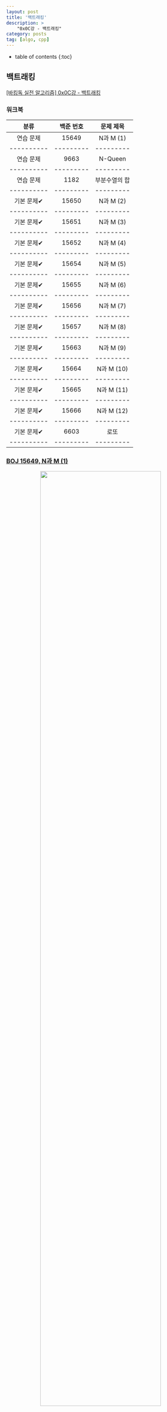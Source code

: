 ```yaml
---
layout: post
title: '백트래킹'
description: >
    "0x0C강 - 백트래킹"
category: posts
tag: [algo, cpp]
---
```


- table of contents
{:toc}

## 백트래킹

[[바킹독 실전 알고리즘] 0x0C강 - 백트래킹](https://blog.encrypted.gg/945)

### 워크북

|   분류   | 백준 번호 | 문제 제목 |
|:--------:|:-------:|:-------:|
| 연습 문제 | 15649 | N과 M (1) |
|----------|---------|---------|	
| 연습 문제 | 9663 | N-Queen |
|----------|---------|---------|	
| 연습 문제 | 1182 | 부분수열의 합 |
|----------|---------|---------|	
| 기본 문제✔ | 15650 | N과 M (2) |
|----------|---------|---------|
| 기본 문제✔ | 15651 | N과 M (3) |
|----------|---------|---------|
| 기본 문제✔ | 15652 | N과 M (4) |
|----------|---------|---------|
| 기본 문제✔ | 15654 | N과 M (5) |
|----------|---------|---------|
| 기본 문제✔ | 15655 | N과 M (6) |
|----------|---------|---------|
| 기본 문제✔ | 15656 | N과 M (7) |
|----------|---------|---------|
| 기본 문제✔ | 15657 | N과 M (8) |
|----------|---------|---------|
| 기본 문제✔ | 15663 | N과 M (9) |
|----------|---------|---------|
| 기본 문제✔ | 15664 | N과 M (10) |
|----------|---------|---------|
| 기본 문제✔ | 15665 | N과 M (11) |
|----------|---------|---------|
| 기본 문제✔ | 15666 | N과 M (12) |
|----------|---------|---------|
| 기본 문제✔ | 6603 | 로또 |
|----------|---------|---------|


### [BOJ 15649, N과 M (1)](https://www.acmicpc.net/problem/15649)

<center><img src="/assets/img/boj/boj15649.png" width="80%" height="80%"></center><br>

~~~c++
#include <bits/stdc++.h>
using namespace std;

int N, M; // 4 3
int arr[10];
int isused[10];

void    func(int k)
{
    if (k == M) {
        for (int i = 0; i < M; i++)
            cout << arr[i] << ' ';
        cout << '\n';
        return ;
    }

    for (int i = 1; i <= N; i++) {
        if (!isused[i]) {
            arr[k] = i;
            isused[i] = 1;
            func(k + 1);
            isused[i] = 0;
        }
    }
}

int main()
{
    ios_base::sync_with_stdio(false);
    cin.tie(NULL); cout.tie(NULL);
    cin >> N >> M;

    func(0);

    return 0;
}
~~~

~~~c++
    for (int i = 1; i <= N; i++) {
        if (!isused[i]) {
            arr[k] = i;
            isused[i] = 1;
            func(k + 1);
            isused[i] = 0;
        }
    }
~~~

- 이 반복문이 백트래킹의 전형적인 구조라고 한다. 반복문을 돌면서 arr를 채워넣고, 특정 수를 채워넣었다는 것을 체크하는 isused 배열을 1로 바꾸고 재귀를 타고 들어가는 구조다. 이 반복문은 N과 M 모든 시리즈에 사용되기 때문에, 이 반복문만 이해한다면 모든 N과 M 문제를 풀 수 있게 된다.

### [BOJ 9663, N-Queen](https://www.acmicpc.net/problem/9663)

<center><img src="/assets/img/boj/boj9663-01.png" width="80%" height="80%"></center><br>

~~~c++
#include <bits/stdc++.h>
using namespace std;

int col[15];
int N, sum;

bool    check(int m)
{
    for (int i = 0; i < m; i++) {
        if (col[i] == col[m] || abs(col[i] - col[m]) == abs(i - m))
            return false;
    }
    return true;
}

void    func(int m)
{
    if (m == N) {
        sum++;
    }
    else {
        for (int i = 0; i < N; i++)
        {
            col[m] = i;
            if (check(m))
                func(m + 1);
        }
    }
}

int main()
{
    ios_base::sync_with_stdio(false);
    cin.tie(NULL); cout.tie(NULL);
    cin >> N;

    func(0);
    cout << sum;

    return 0;
}
~~~

- 피신에서 비슷한 문제를 풀어본 적이 있다. ~풀어본 적만 있다.~

- 퀸의 이동 경로 때문에, 한 행에는 반드시 하나의 퀸만 위치할 수 있다. 따라서 우리는 input N을 받은 후 크기가 N인 일차원 배열 col[N]을 선언하여 퀸의 위치를 저장할 수 있다.

- 이후 0번째 열부터 시작하면서, 0번째 행부터 차례로 퀸을 놓기 시작하여 조건에 맞으면 계속해서 퀸을 놓아나가고, N번째 퀸을 놓는데 성공했다면 경우의 수를 늘린다. 이때 퀸의 위치가 적절한 지 따지는 함수가 중요하다.

~~~c++
bool    check(int m)
{
    for (int i = 0; i < m; i++) {
        if (col[i] == col[m] || abs(col[i] - col[m]) == abs(i - m))
            return false;
    }
    return true;
}
~~~

- `col[i]`는 행(x)번호, `i`는 열 번호를 의미한다. 같은 라인(행)에 있거나, 혹은 대각선에 있는 경우 false를 반환한다.

<center><img src="/assets/img/boj/boj9663-02.png" width="80%" height="80%"></center><br>

- 보라색으로 표시한 두 좌표와, 노란색으로 표시한 두 좌표가 대각선 관계다. 

~~~c++
abs(col[i] - col[m]) == abs(i - m)
~~~

- 가 성립하면 대각선 관계다. (2, 1) 과 (5, 4) 그리고 (3, 2) 와 (0, 5)는 위의 수식이 성립한다. 아까 말했듯이 **`col[i]`는 x좌표, `i`는 y좌표기 때문에**

~~~c++
 x  y   x  y
(2, 1) (5, 4)
=> abs(5 - 2) = abs(4 - 1)

 x  y   x  y
(3, 2) (0, 5)
=> abs(0 - 3) = abs(5 - 2)
~~~

- 임을 확인할 수 있다.

### [BOJ 1182, 부분수열의 합](https://www.acmicpc.net/problem/1182)

<center><img src="/assets/img/boj/boj1182.png" width="80%" height="80%"></center><br>

~~~c++
#include <bits/stdc++.h>
using namespace std;

int N, S;
int arr[30];
int cnt = 0;

void    func(int cur, int sum) {
    if (cur == N) {
        if (sum == S) 
            cnt++;
        return ;
    }
    func(cur + 1, sum);
    func(cur + 1, sum + arr[cur]);
}

int main()
{
    ios_base::sync_with_stdio(false);
    cin.tie(NULL); cout.tie(NULL);

    cin >> N >> S;

    for (int i = 0; i < N ; i++)
        cin >> arr[i];

    func(0, 0);
    if (S == 0)
        cnt--;
    cout << cnt;

    return 0;
}
~~~

- k번째 재귀에서 k번째 수를 더하거나 더하지 않거나로 두 가지로 재귀를 뻗어나가면 되는, 언뜻 생각하면 어렵지 않은 재귀지만 앞에서 N과 M 백트래킹 반복문에 도취되어 있던 나는 쉽사리 이 재귀를 생각해내지 못했다...

### [BOJ 15650, N과 M (2)](https://www.acmicpc.net/problem/15650)

<center><img src="/assets/img/boj/boj15650.png" width="80%" height="80%"></center><br>

#### 풀이 1
~~~c++
#include <bits/stdc++.h>
using namespace std;

int N, M;
int arr[8];
int isused[8];

void    solve(int k)
{
    if (k == M) {
        for (int i = 0; i < M; i++) {
            cout << arr[i] << ' ';
        }
        cout << '\n';
        return ;
    }

    for (int i = 1; i <= N; i++) {
            arr[k] = i;
            if (k > 0 && arr[k - 1] >= arr[k])
                continue ;
            solve(k + 1);
    }
}   

int main()
{
    ios_base::sync_with_stdio(false);
    cin.tie(NULL); cout.tie(NULL);

    cin >> N >> M;
    solve(0);
    return 0;
}
~~~

#### 풀이 2
~~~c++
#include <bits/stdc++.h>
using namespace std;

int N, M;
int arr[10];
int isused[10];

void    solve(int k)
{
    if (k == M) {
        for (int i = 0; i < M; i++) {
            cout << arr[i] << ' ';
        }
        cout << '\n';
        return ;
    }

    int st = 1;
    if (k != 0)
        st = arr[k - 1] + 1;
    // arr[0]이 2면 st는 3이됨

    for (int i = st; i <= N; i++) {
        if (!isused[i]) {
            arr[k] = i;
            isused[i] = 1;
            solve(k + 1);
            isused[i] = 0;
        }
    }
}   

int main()
{
    ios_base::sync_with_stdio(false);
    cin.tie(NULL); cout.tie(NULL);

    cin >> N >> M;

    solve(0);

    return 0;
}
~~~

- N과 M (1)과 다르게 **고른 수열이 오름차순이어야 한다는** 조건이 추가되었다. 따라서 k + 1번째 수는 반드시 k번째 수보다 커야만 한다. 따라서 k + 1번째 수가 k번째 수보다 작을 때, 그 수열은 넘어가기 위한 조건이 필요하다. 풀이 1은 내가 생각해낸 조건인데, 직관적이긴 한데 백트래킹이라는 컨셉트에서 좀 벗어난 것 같다.

- 풀이 2는 바킹독 문제집의 정해 코드인데 따로 st라는 숫자를 두고 st가 arr[k]보다 반드시 크도록 만들어서 애초에 k + 1번째 수가 k번째 수보다 작은 상황을 만들지 않는다. 과연 현명한 풀이...

### [BOJ 15651, N과 M (3)](https://www.acmicpc.net/problem/15651)

<center><img src="/assets/img/boj/boj15651.png" width="80%" height="80%"></center><br>

~~~c++
#include <bits/stdc++.h>
using namespace std;

int N, M;
int arr[10];
int isused[10];

void    solve(int k)
{
    if (k == M)
    {
        for (int i = 0; i < M; i++)
            cout << arr[i] << " ";
        cout << '\n';
        return ;
    }

    for (int i = 1; i <= N; i++) {
        arr[k] = i;
        solve(k + 1);
    }
}

int main()
{
    ios_base::sync_with_stdio(false);
    cin.tie(NULL); cout.tie(NULL);
    cin >> N >> M;

    solve(0);
    return 0;
}
~~~

- N과 M (1)에서 **같은 수를 여러 번 골라도 된다는 조건**이 추가되었다. isused 배열을 사용했던 이유가 중복을 체크하기 위함이었기 때문에, 중복해서 수를 골라도 된다면 굳이 isused 배열을 사용할 필요가 없이 바로 다음 재귀로 들어가면 된다.

### [BOJ 15652, N과 M (4)](https://www.acmicpc.net/problem/15652)

<center><img src="/assets/img/boj/boj15652.png" width="80%" height="80%"></center><br>

#### 풀이 1
~~~c++
#include <bits/stdc++.h>
using namespace std;

int N, M;
int arr[10];
int isused[10];

void    solve(int k)
{
    if (k == M) {
        for (int i = 0; i < M; i++)
            cout << arr[i] << ' ';
        cout << '\n';
        return ;
    }

    for (int i = 1; i <= N; i++)
    {
        arr[k] = i;
        if (k > 0 && arr[k - 1] > arr[k])
            continue ;
        solve(k + 1);
    }
}

int main()
{
    ios_base::sync_with_stdio(false);
    cin.tie(NULL); cout.tie(NULL);

    cin >> N >> M;
    solve(0);
    return 0;
}
~~~


#### 풀이 2
~~~c++
#include <bits/stdc++.h>
using namespace std;

int N, M;
int arr[10];
int isused[10];

void    solve(int k)
{
    if (k == M) {
        for (int i = 0; i < M; i++)
            cout << arr[i] << ' ';
        cout << '\n';
        return ;
    }

    int st = 1;
    if (k != 0)
        st = arr[k - 1];

    for (int i = st; i <= N; i++)
    {
        arr[k] = i;
        solve(k + 1);
    }
}

int main()
{
    ios_base::sync_with_stdio(false);
    cin.tie(NULL); cout.tie(NULL);

    cin >> N >> M;
    solve(0);
    return 0;
}
~~~
 
- **중복이 허용되고, 비내림차순이어야 한다**. 비내림차순이라는 것은 k + 1번째 수가 k번째 수와 같거나 큰 수열이다. N과 M (2)와 거의 동일한데 **오름차순인지, 비내림차순인지의 차이가 있다.**

### [BOJ 15654, N과 M (5)](https://www.acmicpc.net/problem/15654)

<center><img src="/assets/img/boj/boj15654.png" width="80%" height="80%"></center><br>

~~~c++
#include <bits/stdc++.h>
using namespace std;

int N, M;
vector<int> v;
int arr[10];
int isused[10];

void    solve(int k)
{
    if (k == M) {
        for (int i = 0; i < M; i++)
            cout << arr[i] << ' ';
        cout << '\n';
        return ;
    }

    for (int i = 0; i < N; i++) {
        if (!isused[i]) {
            arr[k] = v[i];
            isused[i] = 1;
            solve(k + 1);
            isused[i] = 0;
        }
    }
}

int main()
{
    ios_base::sync_with_stdio(false);
    cin.tie(NULL); cout.tie(NULL);
    cin >> N >> M;
    for (int i = 0; i < N; i++) {
        int num; cin >> num;
        v.push_back(num);
    }
    sort(v.begin(), v.end());
    solve(0);

    return 0;
}
~~~

- N과 M (1)과 완전히 동일하지만, 따로 수열이 주어지기 때문에 arr[]에 처음부터 주어진 배열을 할당하거나 출력할 때 인덱스를 주거나 해야 한다. 마찬가지로 N과 M (6), (7), (8)은 (2), (3), (4)와 완전히 동일한 유형의 문제이기 때문에 넘어간다.

### [BOJ 15663, N과 M (9)](https://www.acmicpc.net/problem/15663)

<center><img src="/assets/img/boj/boj15663.png" width="80%" height="80%"></center><br>

~~~c++
#include <bits/stdc++.h>
using namespace std;

int N, M;
int arr[10];
int isused[10];
vector<int> v;

// 1 7 9 9
void    solve(int k)
{
    if (k == M) {
        for (int i = 0; i < M; i++)
            cout << arr[i] << ' ';
        cout << '\n';
        return ;
    }
    
    int tmp = 0;
    for (int i = 0; i < N; i++) {
        if (!isused[i] && tmp != v[i]) {
            arr[k] = v[i];
            isused[i] = 1;
            tmp = arr[k];
            solve(k + 1);
            isused[i] = 0;
        }
    }
}

int main()
{
    ios_base::sync_with_stdio(false);
    cin.tie(NULL); cout.tie(NULL);

    cin >> N >> M;

    for (int i = 0; i < N; i++) {
        int num; cin >> num;
        v.push_back(num);
    }

    sort(v.begin(), v.end());
    solve(0);

    return 0;
}
~~~

- **중복되는 수가 포함된 수열이 주어지는데, 중복되는 수열을 여러 번 출력하면 안된다.** 이걸 어떻게 처리해야 할 지가 곤란스럽다. 결론적으로 말하자면 임시 int 변수에 배열의 마지막 수를 저장하고, 다음 인덱스의 수와 임시 변수를 비교하면 된다.

~~~c++
int tmp = 0; // 1) 임시 변수를 만든다
for (int i = 0; i < N; i++) {
    if (!isused[i] && tmp != v[i]) { 
        // 3) 조건에 현재 수열의 수가 배열의 마지막 수와 같은지도 포함한다.
        arr[k] = v[i];
        isused[i] = 1;
        tmp = arr[k]; // 2) 배열의 마지막 수를 임시 변수에 저장한다
        solve(k + 1);
        isused[i] = 0;
    }
}
~~~

- 이렇게 하면 재귀가 어느 정도까지 파고들었는가와 관계없이 깔끔하게 중복되는 수열을 걸러낼 수가 있다. 이런 씽크빅이 있었을 줄이야...

### [BOJ 6603, 로또](https://www.acmicpc.net/problem/6603)

<center><img src="/assets/img/boj/boj6603.png" width="80%" height="80%"></center><br>

~~~c++
#include <bits/stdc++.h>
using namespace std;

int K;
int arr[10];
int isused[10];
int num[10];

void    solve(int k)
{
    if (k == 6) {
        for (int i = 0; i < 6; i++)
            cout << arr[i] << ' ';
        cout << '\n';
        return ; 
    }

    for (int i = 0; i < K; i++) {
        if (!isused[i]) {
            arr[k] = num[i];
            if (k > 0 && arr[k - 1] > arr[k])
                continue; 
            isused[i] = 1;
            solve(k + 1);
            isused[i] = 0;
        }
    }
}

int main()
{
    ios_base::sync_with_stdio(false);
    cin.tie(NULL); cout.tie(NULL);

    while (1)
    {
        cin >> K;
        if (K == 0)
            break ;
        for (int i = 0; i < K; i++) {
            int t; cin >> t;
            num[i] = t;
        }

        solve(0);
        cout << '\n';

        for (int i = 0; i < 10; i++) {
            arr[i] = 0;
            num[i] = 0;
        }
    }

    return 0;
}
~~~

- 앞에서 풀었던 N과 M 유형에서 중복을 체크하는 isused 배열, 그리고 오름차순이 아닌 배열을 배제하는 조건식을 넣어 문제에서 요구하는 조건을 맞추었다. 

~~~c++
for (int i = 0; i < K; i++) {
    if (!isused[i]) {
        arr[k] = num[i];
        if (k > 0 && arr[k - 1] > arr[k])
            continue; 
        isused[i] = 1;
        solve(k + 1);
        isused[i] = 0;
    }
}
~~~

- 사실상 N과 M 문제의 연장선이 아닌지...